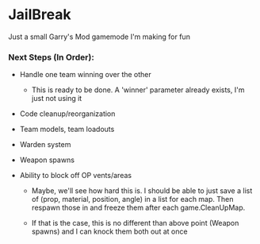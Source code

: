# JailBreak

Just a small Garry's Mod gamemode I'm making for fun

### Next Steps (In Order):

- Handle one team winning over the other

  - This is ready to be done. A 'winner' parameter already exists, I'm just not using it

- Code cleanup/reorganization

- Team models, team loadouts

- Warden system

- Weapon spawns

- Ability to block off OP vents/areas

  - Maybe, we'll see how hard this is. I should be able to just save a list of (prop, material, position, angle) in a list for each map. Then respawn those in and freeze them after each game.CleanUpMap.

  - If that is the case, this is no different than above point (Weapon spawns) and I can knock them both out at once
